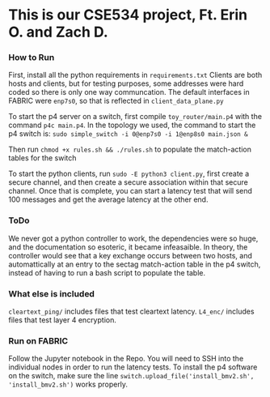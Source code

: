 # This is our CSE534 project, Ft. Erin O. and Zach D.

### How to Run
First, install all the python requirements in ```requirements.txt```
Clients are both hosts and clients, but for testing purposes, some addresses were hard coded so there is only one way communcation. The default interfaces in FABRIC were ```enp7s0```, so that is reflected in ```client_data_plane.py```

To start the p4 server on a switch, first compile ```toy_router/main.p4``` with the command ```p4c main.p4```. In the topology we used, the command to start the p4 switch is: ```sudo simple_switch -i 0@enp7s0 -i 1@enp8s0 main.json &```

Then run ```chmod +x rules.sh && ./rules.sh``` to populate the match-action tables for the switch

To start the python clients, run ```sudo -E python3 client.py```, first create a secure channel, and then create a secure association within that secure channel. Once that is complete, you can start a latency test that will send 100 messages and get the average latency at the other end.

### ToDo
We never got a python controller to work, the dependencies were so huge, and the documentation so esoteric, it became infeasaible. In theory, the controller would see that a key exchange occurs between two hosts, and automattically at an entry to the sectag match-action table in the p4 switch, instead of having to run a bash script to populate the table. 

### What else is included
```cleartext_ping/``` includes files that test cleartext latency. ```L4_enc/``` includes files that test layer 4 encryption. 
### Run on FABRIC
Follow the Jupyter notebook in the Repo. You will need to SSH into the individual nodes in order to run the latency tests. To install the p4 software on the switch, make sure the line ```switch.upload_file('install_bmv2.sh', 'install_bmv2.sh')``` works properly.